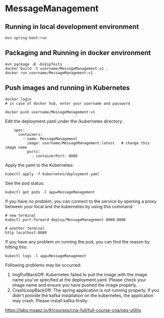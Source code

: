 # MessageManagement

## Running in local development environment

```
mvn spring-boot:run
```

## Packaging and Running in docker environment

```
mvn package -B -DskipTests
docker build -t username/MessageManagement:v1 .
docker run username/MessageManagement:v1
```

## Push images and running in Kubernetes

```
docker login 
# in case of docker hub, enter your username and password

docker push username/MessageManagement:v1
```

Edit the deployment.yaml under the /kubernetes directory:
```
    spec:
      containers:
        - name: MessageManagement
          image: username/MessageManagement:latest   # change this image name
          ports:
            - containerPort: 8080

```

Apply the yaml to the Kubernetes:
```
kubectl apply -f kubernetes/deployment.yaml
```

See the pod status:
```
kubectl get pods -l app=MessageManagement
```

If you have no problem, you can connect to the service by opening a proxy between your local and the kubernetes by using this command:
```
# new terminal
kubectl port-forward deploy/MessageManagement 8080:8080

# another terminal
http localhost:8080
```

If you have any problem on running the pod, you can find the reason by hitting this:
```
kubectl logs -l app=MessageManagement
```

Following problems may be occurred:

1. ImgPullBackOff:  Kubernetes failed to pull the image with the image name you've specified at the deployment.yaml. Please check your image name and ensure you have pushed the image properly.
1. CrashLoopBackOff: The spring application is not running properly. If you didn't provide the kafka installation on the kubernetes, the application may crash. Please install kafka firstly:

https://labs.msaez.io/#/courses/cna-full/full-course-cna/ops-utility

